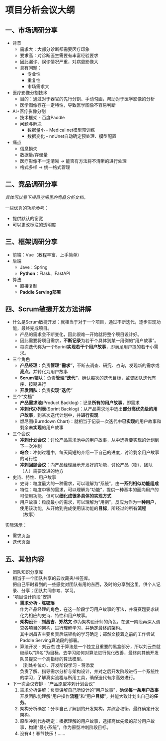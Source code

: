# 项目分析会议大纲

## 一、市场调研分享

* 背景
  * 需求大：大部分诊断都需要医疗印象
  * 要求高：对诊断医生需要有丰富经验要求
  * 因此漏诊、误诊情况严重，对病患影像大
  * 具有问题：
    * 专业性
    * 重复性
    * 市场需求大
* 医疗影像分割技术
  * 目的：通过对于器官的先行分割、手动勾画，帮助对于医学影像的分析
  * 医学图像存在一定特性，导致医学图像不容易判断
* AI+医疗影像分割
  * 技术框架 - 百度Paddle
  * 问题与解决
    * 数据量小 - Medical net模型预训练
    * 数据变化 - nnUnet自动确定预处理、模型配置
* 痛点
  * 信息损失
  * 数据量/存储量
  * 医疗影像不一定清晰 → 能否有方法将不清晰的进行处理
  * 格式多样 → 统一格式管理

## 二、竞品调研分享

*具体可以看下项目空间里的竞品分析文档。*

一些优秀的功能参考：

* 提供默认的窗宽
* 可以更改标注的透明度

## 三、框架调研分享

* 前端：Vue（教程丰富、上手简单）
* 后端
  * Jave：Spring
  * **Python**：Flask、FastAPI
* 算法
  * 直接复制
  * **Paddle Serving部署**

## 四、Scrum敏捷开发方法讲解

* 什么是Scrum敏捷开发：就相当于对于一个项目，通过不断迭代，逐步实现功能，最终完成项目。  
  * 产品的需求会不断变化，因此很难一开始就将整个项目设计好。
  * 因此需要将项目需求，**不断记录**为若干个具体到某一用例的“用户故事”。
  * 每次迭代称为一个Sprint**实现若干个用户故事**，即满足用户提的若干小需求。
* 三个角色
  * **产品经理**：负责**管理“需求”**，不断去调查、研究、咨询，发现新的需求或**亮点**，并转化为用户故事
  * **Scrum领队**：负责**管理“迭代”**，确认每次的迭代目标，监督团队迭代有序、按期进行
  * **开发团队**：负责**实现“迭代”**
* 三个“文档”
  * **产品需求池**(Product Backlog)：记录**所有的用户故事**，即需求
  * **冲刺代办列表**(Sprint Backlog)：从产品需求池中选出**部分高优先级的用户故事**，到某次迭代计划中，并**进行实现**
  * 燃尽图(Burndown Chart)：就相当于记录一次迭代中**已实现**的用户故事和剩余**未实现**的用户故事
* 三个会议
  * **冲刺计划会议**：讨论产品需求池中的用户故事，从中选择要实现的计划到下一次冲刺
  * **站会**：冲刺过程中，每天简短的介绍一下自己的进度，讨论剩余用户故事的可行性
  * **冲刺回顾会议**：向产品经理展示开发好的功能，讨论产品（物）、团队（人）需要改进的地方
* 史诗、特性、用户故事
  * 史诗：粒度最大的一种需求，可以理解为“系统”，由**一系列相似功能组成**
  * 特性：粒度中等的需求，可以理解为“功能”，提供一种基本的面向用户的可使用功能，但可以**细化成很多具体的实现方式**
  * 用户故事：粒度最小的需求，可以理解为“用例”，反应为作为**一种用户**，使用该功能，从开始到完成使用该功能的**目标**，所经过的所有**流程**（故事）

实际演示：

* 需求页面
* 迭代页面

## 五、其他内容

* 团队知识分享库  
  相当于一个团队共享的云收藏夹/书签库。  
  把自己平时看到的一些感觉对团队有用的东西，及时的分享到这里，供个人记录、分享；团队共同参考、学习。
* “项目设计阶段”安排
  * **需求分析 - 陈锶瑶**  
    作为产品经理的角色，在这一阶段学习用户故事的写法，并将赛题要求转化为相应的史诗、特性和用户故事。
  * **架构设计 - 刘昌吉、郑然文**
    作为架构设计师的角色，在这一阶段再深入调查各项目的架构，进行理解学习，并确定最终的架构。  
    其中刘昌吉主要负责后端架构的学习确定；郑然文接着之前的工作尝试Paddle Serving算法段的部署。
  * 算法开发 - 刘云杰
    由于算法是一个独立且重要的黑盒部分，所以刘云杰就继续以“排名”为目标，去学习如何对算法进行优化改善，最终向其他开发队员提交一个高指标的算法模型。
  * （到处补位x）、开发阶段学习 - 蒋添爱  
    负责了解、指导需求分析与架构设计，并对之后开发阶段进行一个系统性的学习，了解真实流程与所用工具，确保迭代有序高效进行。
* 下一次会议安排 - “产品原型冲刺计划会议”
  1. 需求分析讲解：负责讲解自己所设计的“用户故事”，确保**每一条用户故事**开发团队能理解“用户操作**流程**”和“用户**目标**”，并能大致计划出自己的**任务**。
  2. 架构分析确定：分享自己了解到的开发架构，并综合权衡，最终确定开发架构。
  3. 原型冲刺代办确定：根据理解的用户故事，选择高优先级的部分用户故事，构建“最小系统”，作为原型冲刺阶段目标。
  4. 没有4！春节快乐！……